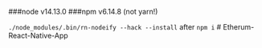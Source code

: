 ###node v14.13.0
###npm v6.14.8 (not yarn!)

`./node_modules/.bin/rn-nodeify --hack --install` after `npm i`
#   E t h e r u m - R e a c t - N a t i v e - A p p  
 
